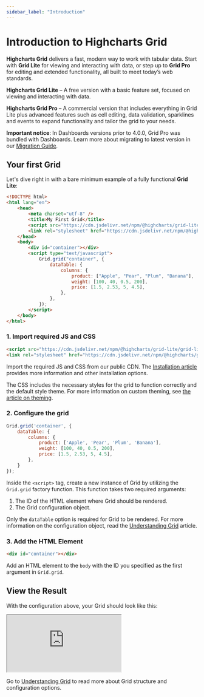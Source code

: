 ```yaml
---
sidebar_label: "Introduction"
---
```


# Introduction to Highcharts Grid

**Highcharts Grid** delivers a fast, modern way to work with tabular data. Start with **Grid Lite** for viewing and interacting with data, or step up to **Grid Pro** for editing and extended functionality, all built to meet today’s web standards.

**Highcharts Grid Lite** – A free version with a basic feature set, focused on viewing and interacting with data.

**Highcharts Grid Pro** – A commercial version that includes everything in Grid Lite plus advanced features such as cell editing, data validation, sparklines and events to expand functionality and tailor the grid to your needs.

**Important notice**: In Dashboards versions prior to 4.0.0, Grid Pro was bundled with Dashboards. Learn more about migrating to latest version in our [Migration Guide](https://www.highcharts.com/docs/dashboards/grid-migration).

## Your first Grid

Let's dive right in with a bare minimum example of a fully functional **Grid Lite**:

```html
<!DOCTYPE html>
<html lang="en">
    <head>
        <meta charset="utf-8" />
        <title>My First Grid</title>
        <script src="https://cdn.jsdelivr.net/npm/@highcharts/grid-lite/grid-lite.js"></script>
        <link rel="stylesheet" href="https://cdn.jsdelivr.net/npm/@highcharts/grid-lite/css/grid-lite.css" />
    </head>
    <body>
        <div id="container"></div>
        <script type="text/javascript">
            Grid.grid("container", {
                dataTable: {
                    columns: {
                        product: ["Apple", "Pear", "Plum", "Banana"],
                        weight: [100, 40, 0.5, 200],
                        price: [1.5, 2.53, 5, 4.5],
                    },
                },
            });
        </script>
    </body>
</html>
```

### 1. Import required JS and CSS

```html
<script src="https://cdn.jsdelivr.net/npm/@highcharts/grid-lite/grid-lite.js"></script>
<link rel="stylesheet" href="https://cdn.jsdelivr.net/npm/@highcharts/grid-lite/css/grid-lite.css" />
```

Import the required JS and CSS from our public CDN. The [Installation article](https://www.highcharts.com/docs/grid/installation) provides more information and other installation options.

The CSS includes the necessary styles for the grid to function correctly and the default style theme. For more information on custom theming, see [the article on theming](https://www.highcharts.com/docs/grid/theming/theming).

### 2. Configure the grid

```js
Grid.grid('container', {
    dataTable: {
        columns: {
            product: ['Apple', 'Pear', 'Plum', 'Banana'],
            weight: [100, 40, 0.5, 200],
            price: [1.5, 2.53, 5, 4.5],
        },
    }
});
```

Inside the `<script>` tag, create a new instance of Grid by utilizing the `Grid.grid` factory function. This function takes two required arguments:

1. The ID of the HTML element where Grid should be rendered.
2. The Grid configuration object.

Only the `dataTable` option is required for Grid to be rendered. For more information on the configuration object, read the [Understanding Grid](https://www.highcharts.com/docs/grid/understanding-grid) article.

### 3. Add the HTML Element

```html
<div id="container"></div>
```

Add an HTML element to the `body` with the ID you specified as the first argument in `Grid.grid`.

## View the Result

With the configuration above, your Grid should look like this:

<iframe src="https://www.highcharts.com/samples/embed/grid/demo/your-first-grid?force-light-theme" allow="fullscreen"></iframe>

Go to [Understanding Grid](https://www.highcharts.com/docs/grid/understanding-grid) to read more about Grid structure and configuration options.
